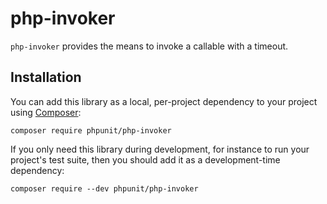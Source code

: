 # php-invoker

`php-invoker` provides the means to invoke a callable with a timeout.

## Installation

You can add this library as a local, per-project dependency to your project using [Composer](https://getcomposer.org/):

    composer require phpunit/php-invoker

If you only need this library during development, for instance to run your project's test suite, then you should add it as a development-time dependency:

    composer require --dev phpunit/php-invoker
